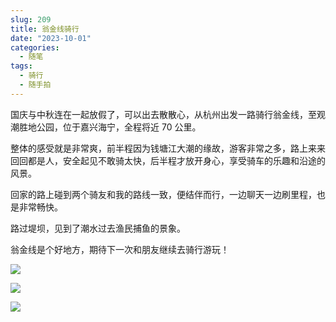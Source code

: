 ```yaml
---
slug: 209
title: 翁金线骑行
date: "2023-10-01"
categories: 
  - 随笔
tags:
  - 骑行
  - 随手拍
---
```


国庆与中秋连在一起放假了，可以出去散散心，从杭州出发一路骑行翁金线，至观潮胜地公园，位于嘉兴海宁，全程将近 70 公里。

整体的感受就是非常爽，前半程因为钱塘江大潮的缘故，游客非常之多，路上来来回回都是人，安全起见不敢骑太快，后半程才放开身心，享受骑车的乐趣和沿途的风景。

回家的路上碰到两个骑友和我的路线一致，便结伴而行，一边聊天一边刷里程，也是非常畅快。

路过堤坝，见到了潮水过去渔民捕鱼的景象。

翁金线是个好地方，期待下一次和朋友继续去骑行游玩！

![](https://imgurl.zishu.me/images/old/1696242556562.jpg)

![](https://imgurl.zishu.me/images/old/1696242556580.jpg)

![](https://imgurl.zishu.me/images/old/1696242556570.jpg)
